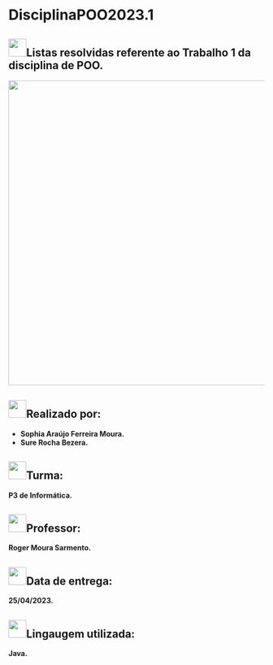 # DisciplinaPOO2023.1

##  <img src="https://media.giphy.com/media/iY8CRBdQXODJSCERIr/giphy.gif" width="35"><b>Listas resolvidas referente ao Trabalho 1 da disciplina de POO. 

<div align="center">
<img src="https://user-images.githubusercontent.com/124884847/233846188-848bbf67-fb49-4a48-bd82-3d2552bd84c9.png" width="600px" />
</div>

##  <img src="https://media.giphy.com/media/iY8CRBdQXODJSCERIr/giphy.gif" width="35"><b>Realizado por:
- Sophia Araújo Ferreira Moura.
- Sure Rocha Bezera.

##  <img src="https://media.giphy.com/media/iY8CRBdQXODJSCERIr/giphy.gif" width="35"><b>Turma: 
P3 de Informática. 

##  <img src="https://media.giphy.com/media/iY8CRBdQXODJSCERIr/giphy.gif" width="35"><b>Professor: 
Roger Moura Sarmento.

##  <img src="https://media.giphy.com/media/iY8CRBdQXODJSCERIr/giphy.gif" width="35"><b>Data de entrega: 
25/04/2023.

##  <img src="https://media.giphy.com/media/iY8CRBdQXODJSCERIr/giphy.gif" width="35"><b>Lingaugem utilizada:
Java. 



